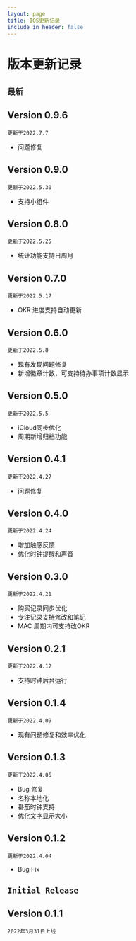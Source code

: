 ```yaml
---
layout: page
title: IOS更新记录
include_in_header: false
---
```


# 版本更新记录




## `最新`
## Version 0.9.6

`更新于2022.7.7`

* 问题修复
## Version 0.9.0

`更新于2022.5.30`
* 支持小组件

## Version 0.8.0

`更新于2022.5.25`
* 统计功能支持日周月

## Version 0.7.0

`更新于2022.5.17`

* OKR 进度支持自动更新
## Version 0.6.0

`更新于2022.5.8`

* 现有发现问题修复
* 新增徽章计数，可支持待办事项计数显示

## Version 0.5.0

`更新于2022.5.5`

* iCloud同步优化
* 周期新增归档功能

## Version 0.4.1

`更新于2022.4.27`

* 问题修复

## Version 0.4.0

`更新于2022.4.24`

* 增加触感反馈
* 优化时钟提醒和声音

## Version 0.3.0

`更新于2022.4.21`

* 购买记录同步优化
* 专注记录支持修改和笔记
* MAC 周期内可支持改OKR

## Version 0.2.1

`更新于2022.4.12`

* 支持时钟后台运行

## Version 0.1.4

`更新于2022.4.09`

* 现有问题修复和效率优化

## Version 0.1.3

`更新于2022.4.05`

* Bug 修复
* 名称本地化
* 番茄时钟支持
* 优化文字显示大小


## Version 0.1.2

`更新于2022.4.04`

* Bug Fix



## `Initial Release`

## Version 0.1.1
`2022年3月31日上线`
